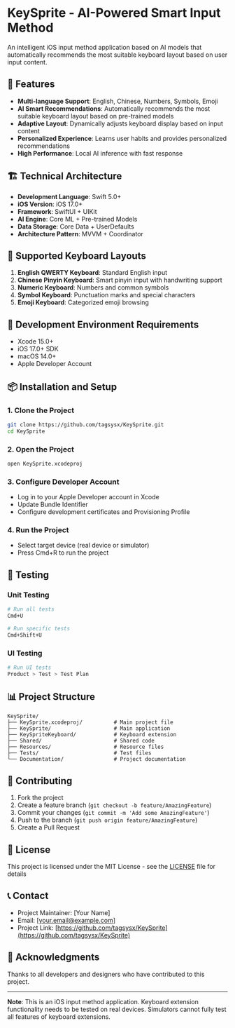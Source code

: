 # KeySprite - AI-Powered Smart Input Method

An intelligent iOS input method application based on AI models that automatically recommends the most suitable keyboard layout based on user input content.

## 🚀 Features

- **Multi-language Support**: English, Chinese, Numbers, Symbols, Emoji
- **AI Smart Recommendations**: Automatically recommends the most suitable keyboard layout based on pre-trained models
- **Adaptive Layout**: Dynamically adjusts keyboard display based on input content
- **Personalized Experience**: Learns user habits and provides personalized recommendations
- **High Performance**: Local AI inference with fast response

## 🏗️ Technical Architecture

- **Development Language**: Swift 5.0+
- **iOS Version**: iOS 17.0+
- **Framework**: SwiftUI + UIKit
- **AI Engine**: Core ML + Pre-trained Models
- **Data Storage**: Core Data + UserDefaults
- **Architecture Pattern**: MVVM + Coordinator

## 📱 Supported Keyboard Layouts

1. **English QWERTY Keyboard**: Standard English input
2. **Chinese Pinyin Keyboard**: Smart pinyin input with handwriting support
3. **Numeric Keyboard**: Numbers and common symbols
4. **Symbol Keyboard**: Punctuation marks and special characters
5. **Emoji Keyboard**: Categorized emoji browsing

## 🔧 Development Environment Requirements

- Xcode 15.0+
- iOS 17.0+ SDK
- macOS 14.0+
- Apple Developer Account

## 📦 Installation and Setup

### 1. Clone the Project
```bash
git clone https://github.com/tagsysx/KeySprite.git
cd KeySprite
```

### 2. Open the Project
```bash
open KeySprite.xcodeproj
```

### 3. Configure Developer Account
- Log in to your Apple Developer account in Xcode
- Update Bundle Identifier
- Configure development certificates and Provisioning Profile

### 4. Run the Project
- Select target device (real device or simulator)
- Press Cmd+R to run the project

## 🧪 Testing

### Unit Testing
```bash
# Run all tests
Cmd+U

# Run specific tests
Cmd+Shift+U
```

### UI Testing
```bash
# Run UI tests
Product > Test > Test Plan
```

## 📊 Project Structure

```
KeySprite/
├── KeySprite.xcodeproj/          # Main project file
├── KeySprite/                    # Main application
├── KeySpriteKeyboard/            # Keyboard extension
├── Shared/                       # Shared code
├── Resources/                    # Resource files
├── Tests/                        # Test files
└── Documentation/                # Project documentation
```

## 🤝 Contributing

1. Fork the project
2. Create a feature branch (`git checkout -b feature/AmazingFeature`)
3. Commit your changes (`git commit -m 'Add some AmazingFeature'`)
4. Push to the branch (`git push origin feature/AmazingFeature`)
5. Create a Pull Request

## 📄 License

This project is licensed under the MIT License - see the [LICENSE](LICENSE) file for details

## 📞 Contact

- Project Maintainer: [Your Name]
- Email: [your.email@example.com]
- Project Link: [https://github.com/tagsysx/KeySprite](https://github.com/tagsysx/KeySprite)

## 🙏 Acknowledgments

Thanks to all developers and designers who have contributed to this project.

---

**Note**: This is an iOS input method application. Keyboard extension functionality needs to be tested on real devices. Simulators cannot fully test all features of keyboard extensions.
